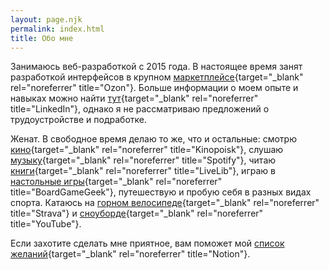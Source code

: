 ```yaml
---
layout: page.njk
permalink: index.html
title: Обо мне
---
```


Занимаюсь веб-разработкой с 2015 года. В настоящее время занят разработкой интерфейсов в крупном [маркетплейсе](https://www.ozon.ru){target="\_blank" rel="noreferrer" title="Ozon"}.
Больше информации о моем опыте и навыках можно найти [тут](https://www.linkedin.com/in/kirillunlimited){target="\_blank" rel="noreferrer" title="LinkedIn"}, однако я не рассматриваю предложений о трудоустройстве и подработке.

Женат. В свободное время делаю то же, что и остальные: смотрю [кино](https://www.kinopoisk.ru/user/14006777){target="\_blank" rel="noreferrer" title="Kinopoisk"}, слушаю [музыку](https://open.spotify.com/user/31woa7anrwoyjfdww63esvvdxk6u){target="\_blank" rel="noreferrer" title="Spotify"}, читаю [книги](https://www.livelib.ru/reader/kirillunlimited){target="\_blank" rel="noreferrer" title="LiveLib"}, играю в [настольные игры](https://www.boardgamegeek.com/user/kirillunlimited){target="\_blank" rel="noreferrer" title="BoardGameGeek"}, путешествую и пробую себя в разных видах спорта. Катаюсь на [горном велосипеде](https://www.strava.com/athletes/38933609){target="\_blank" rel="noreferrer" title="Strava"} и [сноуборде](https://www.youtube.com/watch?v=iE2OXBkd1W0){target="\_blank" rel="noreferrer" title="YouTube"}.

Если захотите сделать мне приятное, вам поможет мой [список желаний](https://www.notion.so/f30e496a3fc040da8d88b7971cc3a57a){target="\_blank" rel="noreferrer" title="Notion"}.